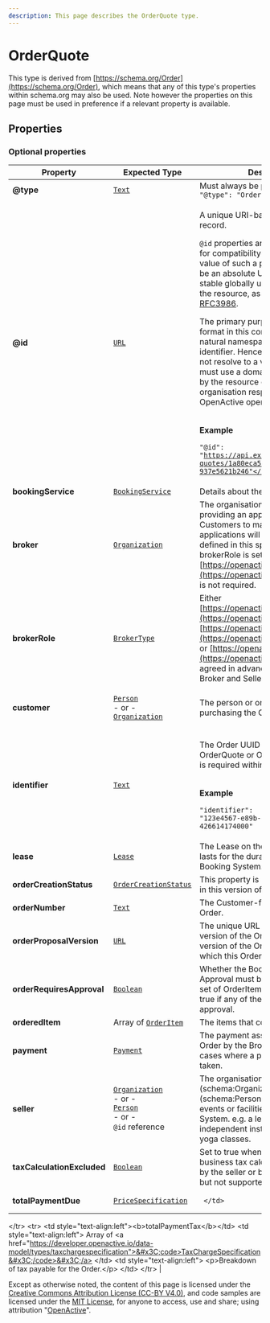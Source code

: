 ```yaml
---
description: This page describes the OrderQuote type.
---
```


# OrderQuote

This type is derived from [https://schema.org/Order](https://schema.org/Order), which means that any of this type's properties within schema.org may also be used. Note however the properties on this page must be used in preference if a relevant property is available.

## **Properties**

### **Optional properties**

| Property                   | Expected Type                                                                                                                                                                                                                                               | Description                                                                                                                                                                                                                                                                                                                                                                                                                                                                                                                                                                                                                                                                                                                                                                                                   |
| -------------------------- | ----------------------------------------------------------------------------------------------------------------------------------------------------------------------------------------------------------------------------------------------------------- | ------------------------------------------------------------------------------------------------------------------------------------------------------------------------------------------------------------------------------------------------------------------------------------------------------------------------------------------------------------------------------------------------------------------------------------------------------------------------------------------------------------------------------------------------------------------------------------------------------------------------------------------------------------------------------------------------------------------------------------------------------------------------------------------------------------- |
| **@type**                  | [`Text`](https://schema.org/Text)                                                                                                                                                                                                                           | Must always be present and set to `"@type": "OrderQuote"`                                                                                                                                                                                                                                                                                                                                                                                                                                                                                                                                                                                                                                                                                                                                                     |
| **@id**                    | [`URL`](https://schema.org/URL)                                                                                                                                                                                                                             | <p>A unique URI-based identifier for the record.</p><p><code>@id</code> properties are used as identifiers for compatibility with JSON-LD. The value of such a property must always be an absolute URI that provides a stable globally unique identifier for the resource, as described in <a href="https://tools.ietf.org/html/rfc3986">RFC3986</a>.</p><p>The primary purpose of the URI format in this context is to provide natural namespacing for the identifier. Hence, the URI itself may not resolve to a valid endpoint, but must use a domain name controlled by the resource owner (the organisation responsible for the OpenActive open data feed).</p><p><br><strong>Example</strong></p><p><code>"@id": "https://api.example.com/order-quotes/1a80eca5-99f1-4e9a-81da-937e5621b246"</code></p> |
| **bookingService**         | [`BookingService`](https://developer.openactive.io/data-model/types/bookingservice)                                                                                                                                                                         | Details about the Booking System                                                                                                                                                                                                                                                                                                                                                                                                                                                                                                                                                                                                                                                                                                                                                                              |
| **broker**                 | [`Organization`](https://developer.openactive.io/data-model/types/organization)                                                                                                                                                                             | The organisation or developer providing an application that allows Customers to make bookings. Those applications will be clients of the API defined in this specification. If brokerRole is set to [https://openactive.io/NoBroker](https://openactive.io/NoBroker) this is not required.                                                                                                                                                                                                                                                                                                                                                                                                                                                                                                                    |
| **brokerRole**             | [`BrokerType`](https://openactive.io/BrokerType)                                                                                                                                                                                                            | Either [https://openactive.io/AgentBroker](https://openactive.io/AgentBroker), [https://openactive.io/ResellerBroker](https://openactive.io/ResellerBroker) or [https://openactive.io/NoBroker](https://openactive.io/NoBroker), as agreed in advance between the Broker and Seller.                                                                                                                                                                                                                                                                                                                                                                                                                                                                                                                          |
| **customer**               | <p><a href="https://developer.openactive.io/data-model/types/person"><code>Person</code></a><br>- or -<br><a href="https://developer.openactive.io/data-model/types/organization"><code>Organization</code></a></p>                                         | The person or organization purchasing the Order.                                                                                                                                                                                                                                                                                                                                                                                                                                                                                                                                                                                                                                                                                                                                                              |
| **identifier**             | [`Text`](https://schema.org/Text)                                                                                                                                                                                                                           | <p>The Order UUID of the Order, OrderQuote or OrderProposal, which is required within the Orders feed.</p><p><br><strong>Example</strong></p><p><code>"identifier": "123e4567-e89b-12d3-a456-426614174000"</code></p>                                                                                                                                                                                                                                                                                                                                                                                                                                                                                                                                                                                         |
| **lease**                  | [`Lease`](https://developer.openactive.io/data-model/types/lease)                                                                                                                                                                                           | The Lease on the OrderItems which lasts for the duration specified by the Booking System.                                                                                                                                                                                                                                                                                                                                                                                                                                                                                                                                                                                                                                                                                                                     |
| **orderCreationStatus**    | [`OrderCreationStatus`](https://openactive.io/OrderCreationStatus)                                                                                                                                                                                          | This property is internal to the Broker in this version of the specification.                                                                                                                                                                                                                                                                                                                                                                                                                                                                                                                                                                                                                                                                                                                                 |
| **orderNumber**            | [`Text`](https://schema.org/Text)                                                                                                                                                                                                                           | The Customer-facing identifier of the Order.                                                                                                                                                                                                                                                                                                                                                                                                                                                                                                                                                                                                                                                                                                                                                                  |
| **orderProposalVersion**   | [`URL`](https://schema.org/URL)                                                                                                                                                                                                                             | The unique URL representing this version of the OrderProposal, or the version of the OrderProposal to which this Order is related.                                                                                                                                                                                                                                                                                                                                                                                                                                                                                                                                                                                                                                                                            |
| **orderRequiresApproval**  | [`Boolean`](https://schema.org/Boolean)                                                                                                                                                                                                                     | Whether the Booking Flow with Approval must be used to book the set of OrderItems included. must be true if any of the OrderItems require approval.                                                                                                                                                                                                                                                                                                                                                                                                                                                                                                                                                                                                                                                           |
| **orderedItem**            | Array of [`OrderItem`](https://developer.openactive.io/data-model/types/orderitem)                                                                                                                                                                          | The items that constitute the Order.                                                                                                                                                                                                                                                                                                                                                                                                                                                                                                                                                                                                                                                                                                                                                                          |
| **payment**                | [`Payment`](https://developer.openactive.io/data-model/types/payment)                                                                                                                                                                                       | The payment associated with the Order by the Broker. It is required for cases where a payment has been taken.                                                                                                                                                                                                                                                                                                                                                                                                                                                                                                                                                                                                                                                                                                 |
| **seller**                 | <p><a href="https://developer.openactive.io/data-model/types/organization"><code>Organization</code></a><br>- or -<br><a href="https://developer.openactive.io/data-model/types/person"><code>Person</code></a><br>- or -<br><code>@id</code> reference</p> | The organisation (schema:Organization) or person (schema:Person) providing access to events or facilities via a Booking System. e.g. a leisure provider or independent instructor running a yoga classes.                                                                                                                                                                                                                                                                                                                                                                                                                                                                                                                                                                                                     |
| **taxCalculationExcluded** | [`Boolean`](https://schema.org/Boolean)                                                                                                                                                                                                                     | Set to true when business-to-business tax calculation is required by the seller or brokerRole settings, but not supported by the Broker.                                                                                                                                                                                                                                                                                                                                                                                                                                                                                                                                                                                                                                                                      |
| **totalPaymentDue**        | [`PriceSpecification`](https://developer.openactive.io/data-model/types/pricespecification)                                                                                                                                                                 | <pre><code>  &#x3C;/td>
&#x3C;/tr>
&#x3C;tr>
  &#x3C;td style="text-align:left">&#x3C;b>totalPaymentTax&#x3C;/b>&#x3C;/td>
  &#x3C;td style="text-align:left">
    Array of &#x3C;a href="https://developer.openactive.io/data-model/types/taxchargespecification">&#x3C;code>TaxChargeSpecification&#x3C;/code>&#x3C;/a>
  &#x3C;/td>
  &#x3C;td style="text-align:left">
    &#x3C;p>Breakdown of tax payable for the Order.&#x3C;/p>
  &#x3C;/td>
&#x3C;/tr></code></pre>                                                                                                                                                                                                                                                                                                                                  |

Except as otherwise noted, the content of this page is licensed under the [Creative Commons Attribution License (CC-BY V4.0)](https://creativecommons.org/licenses/by/4.0/), and code samples are licensed under the [MIT License](https://opensource.org/licenses/MIT), for anyone to access, use and share; using attribution "[OpenActive](https://www.openactive.io/)".
